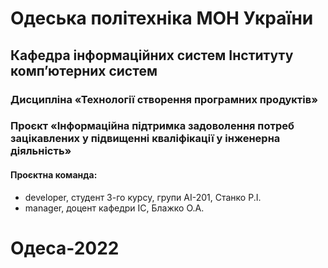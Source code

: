 # Одеська політехніка МОН України
## Кафедра інформаційних систем Інституту комп’ютерних систем 
### Дисципліна «Технології створення програмних продуктів» 
### Проєкт «Інформаційна підтримка задоволення потреб зацікавлених у підвищенні кваліфікації у інженерна діяльність» 
#### Проєктна команда: 
<ul>
<li> developer, студент 3-го курсу, групи АІ-201, Станко Р.І.</li>
<li> manager, доцент кафедри ІС, Блажко О.А.</li>
</ul>

# Одеса-2022
